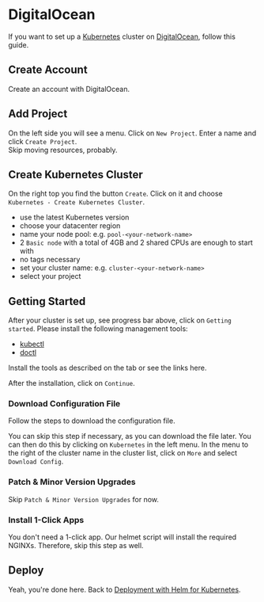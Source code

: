 # DigitalOcean

If you want to set up a [Kubernetes](https://kubernetes.io) cluster on [DigitalOcean](https://www.digitalocean.com), follow this guide.

## Create Account

Create an account with DigitalOcean.

## Add Project

On the left side you will see a menu. Click on `New Project`. Enter a name and click `Create Project`.  
Skip moving resources, probably.

## Create Kubernetes Cluster

On the right top you find the button `Create`. Click on it and choose `Kubernetes - Create Kubernetes Cluster`.

- use the latest Kubernetes version
- choose your datacenter region
- name your node pool: e.g. `pool-<your-network-name>`
- 2 `Basic node` with a total of 4GB and 2 shared CPUs are enough to start with
- no tags necessary
- set your cluster name: e.g. `cluster-<your-network-name>`
- select your project

## Getting Started

After your cluster is set up, see progress bar above, click on `Getting started`. Please install the following management tools:

- [kubectl](https://kubernetes.io/docs/tasks/tools/)
- [doctl](https://github.com/digitalocean/doctl)

Install the tools as described on the tab or see the links here.

After the installation, click on `Continue`.

### Download Configuration File

Follow the steps to download the configuration file.

You can skip this step if necessary, as you can download the file later. You can then do this by clicking on `Kubernetes` in the left menu. In the menu to the right of the cluster name in the cluster list, click on `More` and select `Download Config`.

### Patch & Minor Version Upgrades

Skip `Patch & Minor Version Upgrades` for now.

### Install 1-Click Apps

You don't need a 1-click app. Our helmet script will install the required NGINXs.
Therefore, skip this step as well.

## Deploy

Yeah, you're done here. Back to [Deployment with Helm for Kubernetes](deployment/kubernetes/README.md).
